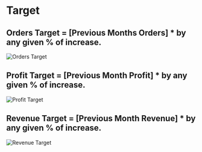 # Target 


## Orders Target = [Previous Months Orders] * by any given % of increase. 

![Orders Target](https://github.com/marialyk77/PowerBI_Code_Diary/assets/139682076/4d93b131-3817-46fe-a835-d79ea325792c)

## Profit Target = [Previous Month Profit] * by any given % of increase. 

![Profit Target](https://github.com/marialyk77/PowerBI_Code_Diary/assets/139682076/b54ac8b7-f239-4eea-8756-f591ef881a0b)

## Revenue Target = [Previous Month Revenue] * by any given % of increase. 

![Revenue Target](https://github.com/marialyk77/PowerBI_Code_Diary/assets/139682076/edda9b0e-9d0e-4cdd-9b7b-402e3b345fa9)


